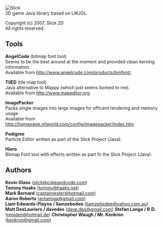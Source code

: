 ![Slick](http://slick.cokeandcode.com/images/logo.gif)  
2D game Java library based on LWJGL.

Copyright (c) 2007, Slick 2D  
All rights reserved.

Tools
-----
**AngelCode** (bitmap font tool)  
Seems to be the best around at the moment and provided clean kerning information.  
Available from http://www.angelcode.com/products/bmfont/.

**TilED** (tile map tool)  
Java alternative to Mappy (which just seems borked to me).  
Available from http://www.mapeditor.org.  

**ImagePacker**  
Packs single images into large images for efficent rendering and memory usage.  
Available from http://homepage.ntlworld.com/config/imagepacker/index.htm

**Pedigree**  
Particle Editor written as part of the Slick Project (Java).

**Hiero**  
Bitmap Font tool with effects written as part fo the Slick Project (Java).

Authors
-------
**Kevin Glass** (slick@cokeandcode.com)  
**Tommy Haaks** (tommy@haaks.net)  
**Mark Bernard** (captainjester@hotmail.com)  
**Aaron Roberts** (antamiga@gmail.com)  
**Liam Edwards-Playne / liamzebedee** (liamzebedee@yahoo.com.au)  
**Matt DesLauriers / davedes** (dave.des@gmail.com)
**Stefan Lange / R.D.** (regiden@hotmail.de)
**Christopher Waugh / Mr. Kenkron** (kenkron@gmail.com)